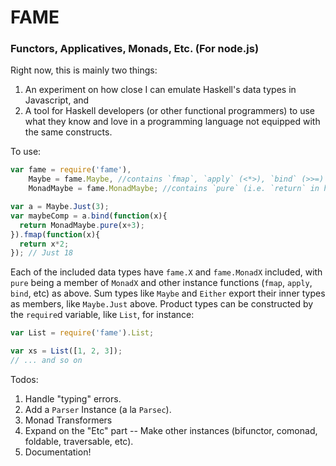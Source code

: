 FAME
=== 

### Functors, Applicatives, Monads, Etc. (For node.js)

Right now, this is mainly two things:

1. An experiment on how close I can emulate Haskell's data types in Javascript, and
2. A tool for Haskell developers (or other functional programmers) to use what they know and love in a programming language not equipped with the same constructs.

To use:
```javascript
var fame = require('fame'),
    Maybe = fame.Maybe, //contains `fmap`, `apply` (<*>), `bind` (>>=)
    MonadMaybe = fame.MonadMaybe; //contains `pure` (i.e. `return` in haskell)

var a = Maybe.Just(3);
var maybeComp = a.bind(function(x){
  return MonadMaybe.pure(x+3);
}).fmap(function(x){
  return x*2;
}); // Just 18
```

Each of the included data types have `fame.X` and `fame.MonadX` included, with `pure` being a member of `MonadX` and other instance functions (`fmap`, `apply`, `bind`, etc) as above. Sum types like `Maybe` and `Either` export their inner types as members, like `Maybe.Just` above. Product types can be constructed by the `require`d variable, like `List`, for instance:

```javascript
var List = require('fame').List;

var xs = List([1, 2, 3]);
// ... and so on
```

Todos:

1. Handle "typing" errors.
2. Add a `Parser` Instance (a la `Parsec`).
3. Monad Transformers
4. Expand on the "Etc" part -- Make other instances (bifunctor, comonad, foldable, traversable, etc).
5. Documentation!
